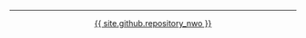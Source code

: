 <hr />
<p align="center">
    <a href="{{ site.github.repository_url }}">{{ site.github.repository_nwo }}</a>
</p>
